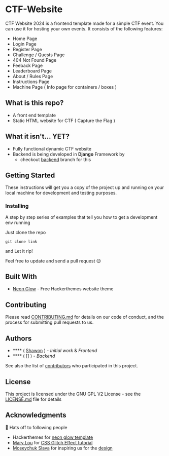 # CTF-Website
CTF Website 2024 is a frontend template made for a simple CTF event. You can use it for hosting your own events. It consists of the following features:
- Home Page
- Login Page
- Register Page
- Challenge / Quests Page
- 404 Not Found Page
- Feeback Page
- Leaderboard Page
- About / Rules Page
- Instructions Page
- Machine Page ( Info page for containers / boxes )

## What is this repo?
- A front end template
- Static HTML website for CTF ( Capture the Flag )

## What it isn't... YET?
- Fully functional dynamic CTF website
- Backend is being developed in **Django** Framework by []()
  - checkout [backend](link) branch for this

## Getting Started

These instructions will get you a copy of the project up and running on your local machine for development and testing purposes.

### Installing

A step by step series of examples that tell you how to get a development env running

Just clone the repo

```
git clone link
```

and Let it rip!

Feel free to update and send a pull request 😉

## Built With

* [Neon Glow](https://hackerthemes.com/bootstrap-themes/demo/neon-glow) - Free Hackerthemes website theme


## Contributing

Please read [CONTRIBUTING.md]() for details on our code of conduct, and the process for submitting pull requests to us.

## Authors

* **** ( [Shawon](https://github.com/Jubayerahmed24) ) - *Initial work* & *Frontend*
* **** ( [] ) - *Backend*

See also the list of [contributors](Soon) who participated in this project.

## License

This project is licensed under the GNU GPL V2 License - see the [LICENSE.md](Soon) file for details

## Acknowledgments
🎉 Hats off to following people

* Hackerthemes for [neon glow template](https://hackerthemes.com/bootstrap-themes/demo/neon-glow)
* [Mary Lou](https://github.com/crnacura) for [CSS Glitch Effect tutorial](https://tympanus.net/codrops/2017/12/21/css-glitch-effect/)
* [Moseychuk Slava](https://dribbble.com/moseychuk) for inspiring us for the [design](https://dribbble.com/shots/3443937-Cyber-Conferences-Website)
